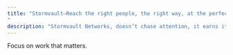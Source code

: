 ```yaml
---
title: "Stormvault―Reach the right people, the right way, at the perfect time―every time.
"
description: "Stormvault Networks, doesn’t chase attention, it earns it. We started with a simple idea a decade ago at kisscalls.com: that real connection beats empty noise, every time. Now, we’ve layered in a smarter engine—AI that listens before it speaks. Not to interrupt, but to understand."
---
```



<div class="flex px-4 py-2 mb-8 text-base rounded-md bg-primary-100 dark:bg-primary-900">

  <span class="flex items-center justify-between grow dark:text-neutral-300">
    <span class="prose dark:prose-invert">Focus on work that matters.</span>
    <!-- <button -->
    <!--   id="switch-layout-button" -->
    <!--   class="px-4 !text-neutral !no-underline rounded-md bg-primary-600 hover:!bg-primary-500 dark:bg-primary-800 dark:hover:!bg-primary-700" -->
    <!-- > -->
    <!--   Switch layout &orarr; -->
    <!-- </button> -->
  </span>
</div>


<!-- ```node -->
<!-- npx blowfish-tools -->
<!-- ```   -->

<!-- {{< youtubeLite id="SgXhGb-7QbU" label="Blowfish-tools demo" >}} -->


